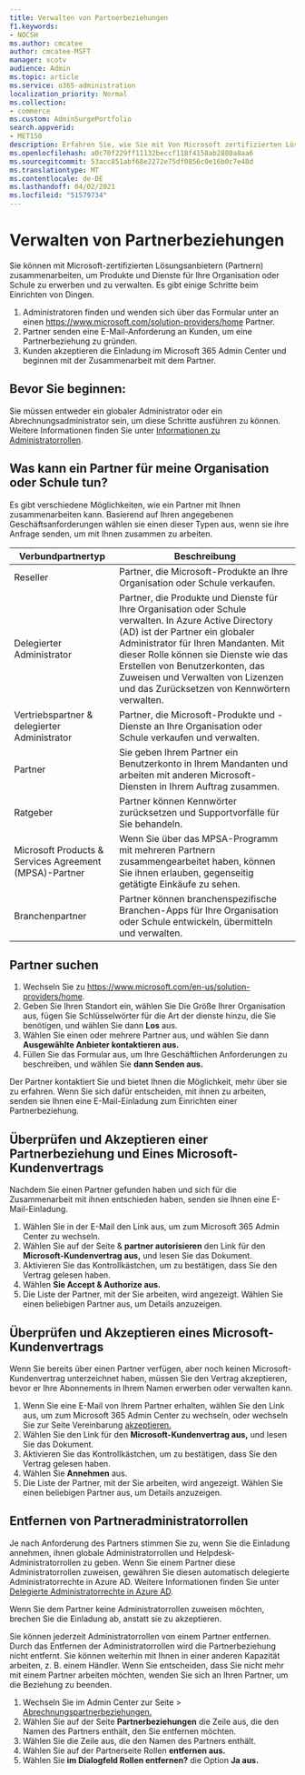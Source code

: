 ```yaml
---
title: Verwalten von Partnerbeziehungen
f1.keywords:
- NOCSH
ms.author: cmcatee
author: cmcatee-MSFT
manager: scotv
audience: Admin
ms.topic: article
ms.service: o365-administration
localization_priority: Normal
ms.collection:
- commerce
ms.custom: AdminSurgePortfolio
search.appverid:
- MET150
description: Erfahren Sie, wie Sie mit Von Microsoft zertifizierten Lösungsanbietern (Partnern) zum Kauf und Verwalten von Produkten und Diensten für Ihre Organisation oder Schule arbeiten.
ms.openlocfilehash: a0c70f229ff11132beccf118f4158ab2880a8aa6
ms.sourcegitcommit: 53acc851abf68e2272e75df0856c0e16b0c7e48d
ms.translationtype: MT
ms.contentlocale: de-DE
ms.lasthandoff: 04/02/2021
ms.locfileid: "51579734"
---
```

# <a name="manage-partner-relationships"></a>Verwalten von Partnerbeziehungen

Sie können mit Microsoft-zertifizierten Lösungsanbietern (Partnern) zusammenarbeiten, um Produkte und Dienste für Ihre Organisation oder Schule zu erwerben und zu verwalten. Es gibt einige Schritte beim Einrichten von Dingen.

1. Administratoren finden und wenden sich über das Formular unter an einen <a href="https://www.microsoft.com/solution-providers/home" target="_blank">https://www.microsoft.com/solution-providers/home</a> Partner.
2. Partner senden eine E-Mail-Anforderung an Kunden, um eine Partnerbeziehung zu gründen.
3. Kunden akzeptieren die Einladung im Microsoft 365 Admin Center und beginnen mit der Zusammenarbeit mit dem Partner.

## <a name="before-you-begin"></a>Bevor Sie beginnen:

Sie müssen entweder ein globaler Administrator oder ein Abrechnungsadministrator sein, um diese Schritte ausführen zu können. Weitere Informationen finden Sie unter [Informationen zu Administratorrollen](../admin/add-users/about-admin-roles.md).

## <a name="what-can-a-partner-do-for-my-organization-or-school"></a>Was kann ein Partner für meine Organisation oder Schule tun?

Es gibt verschiedene Möglichkeiten, wie ein Partner mit Ihnen zusammenarbeiten kann. Basierend auf Ihren angegebenen Geschäftsanforderungen wählen sie einen dieser Typen aus, wenn sie ihre Anfrage senden, um mit Ihnen zusammen zu arbeiten.

| Verbundpartnertyp | Beschreibung |
| ------ | ------------------- |
| Reseller | Partner, die Microsoft-Produkte an Ihre Organisation oder Schule verkaufen. |
| Delegierter Administrator | Partner, die Produkte und Dienste für Ihre Organisation oder Schule verwalten. In Azure Active Directory (AD) ist der Partner ein globaler Administrator für Ihren Mandanten. Mit dieser Rolle können sie Dienste wie das Erstellen von Benutzerkonten, das Zuweisen und Verwalten von Lizenzen und das Zurücksetzen von Kennwörtern verwalten. |
| Vertriebspartner & delegierter Administrator | Partner, die Microsoft-Produkte und -Dienste an Ihre Organisation oder Schule verkaufen und verwalten. |
| Partner | Sie geben Ihrem Partner ein Benutzerkonto in Ihrem Mandanten und arbeiten mit anderen Microsoft-Diensten in Ihrem Auftrag zusammen. |
| Ratgeber | Partner können Kennwörter zurücksetzen und Supportvorfälle für Sie behandeln. |
| Microsoft Products & Services Agreement (MPSA)-Partner | Wenn Sie über das MPSA-Programm mit mehreren Partnern zusammengearbeitet haben, können Sie ihnen erlauben, gegenseitig getätigte Einkäufe zu sehen. |
| Branchenpartner | Partner können branchenspezifische Branchen-Apps für Ihre Organisation oder Schule entwickeln, übermitteln und verwalten. |

## <a name="find-a-partner"></a>Partner suchen

1. Wechseln Sie zu <a href="https://www.microsoft.com/en-us/solution-providers/home" target="_blank">https://www.microsoft.com/en-us/solution-providers/home</a>.
2. Geben Sie Ihren Standort ein, wählen Sie Die Größe Ihrer Organisation aus, fügen Sie Schlüsselwörter für die Art der dienste hinzu, die Sie benötigen, und wählen Sie dann **Los** aus.
3. Wählen Sie einen oder mehrere Partner aus, und wählen Sie dann **Ausgewählte Anbieter kontaktieren aus.**
4. Füllen Sie das Formular aus, um Ihre Geschäftlichen Anforderungen zu beschreiben, und wählen Sie **dann Senden aus.**

Der Partner kontaktiert Sie und bietet Ihnen die Möglichkeit, mehr über sie zu erfahren. Wenn Sie sich dafür entscheiden, mit ihnen zu arbeiten, senden sie Ihnen eine E-Mail-Einladung zum Einrichten einer Partnerbeziehung.

## <a name="review-and-accept-a-partner-relationship-and-microsoft-customer-agreement"></a>Überprüfen und Akzeptieren einer Partnerbeziehung und Eines Microsoft-Kundenvertrags

Nachdem Sie einen Partner gefunden haben und sich für die Zusammenarbeit mit ihnen entschieden haben, senden sie Ihnen eine E-Mail-Einladung.

1. Wählen Sie in der E-Mail den Link aus, um zum Microsoft 365 Admin Center zu wechseln.
2. Wählen Sie auf der Seite & **partner autorisieren** den Link für den **Microsoft-Kundenvertrag aus,** und lesen Sie das Dokument.
3. Aktivieren Sie das Kontrollkästchen, um zu bestätigen, dass Sie den Vertrag gelesen haben.
4. Wählen **Sie Accept & Authorize aus.**
5. Die Liste der Partner, mit der Sie arbeiten, wird angezeigt. Wählen Sie einen beliebigen Partner aus, um Details anzuzeigen.

## <a name="review-and-accept-a-microsoft-customer-agreement"></a>Überprüfen und Akzeptieren eines Microsoft-Kundenvertrags

Wenn Sie bereits über einen Partner verfügen, aber noch keinen Microsoft-Kundenvertrag unterzeichnet haben, müssen Sie den Vertrag akzeptieren, bevor er Ihre Abonnements in Ihrem Namen erwerben oder verwalten kann.

1. Wenn Sie eine E-Mail von Ihrem Partner erhalten, wählen Sie den Link aus, um zum Microsoft 365 Admin Center zu wechseln, oder wechseln Sie zur Seite Vereinbarung <a href="https://go.microsoft.com/fwlink/?linkid=2116573" target="_blank">akzeptieren.</a>
2. Wählen Sie den Link für den **Microsoft-Kundenvertrag aus,** und lesen Sie das Dokument.
3. Aktivieren Sie das Kontrollkästchen, um zu bestätigen, dass Sie den Vertrag gelesen haben.
4. Wählen Sie **Annehmen** aus.
5. Die Liste der Partner, mit der Sie arbeiten, wird angezeigt. Wählen Sie einen beliebigen Partner aus, um Details anzuzeigen.

## <a name="remove-partner-admin-roles"></a>Entfernen von Partneradministratorrollen

Je nach Anforderung des Partners stimmen Sie zu, wenn Sie die Einladung annehmen, ihnen globale Administratorrollen und Helpdesk-Administratorrollen zu geben. Wenn Sie einem Partner diese Administratorrollen zuweisen, gewähren Sie diesen automatisch delegierte Administratorrechte in Azure AD. Weitere Informationen finden Sie unter [Delegierte Administratorrechte in Azure AD](/partner-center/customers_revoke_admin_privileges#delegated-admin-privileges-in-azure-ad).

Wenn Sie dem Partner keine Administratorrollen zuweisen möchten, brechen Sie die Einladung ab, anstatt sie zu akzeptieren.

Sie können jederzeit Administratorrollen von einem Partner entfernen. Durch das Entfernen der Administratorrollen wird die Partnerbeziehung nicht entfernt. Sie können weiterhin mit Ihnen in einer anderen Kapazität arbeiten, z. B. einem Händler. Wenn Sie entscheiden, dass Sie nicht mehr mit einem Partner arbeiten möchten, wenden Sie sich an Ihren Partner, um die Beziehung zu beenden.

1. Wechseln Sie im Admin Center zur Seite  >  <a href="https://go.microsoft.com/fwlink/p/?linkid=2074649" target="_blank">Abrechnungspartnerbeziehungen.</a>
2. Wählen Sie auf der Seite **Partnerbeziehungen** die Zeile aus, die den Namen des Partners enthält, den Sie entfernen möchten.
3. Wählen Sie die Zeile aus, die den Namen des Partners enthält.
4. Wählen Sie auf der Partnerseite Rollen **entfernen aus.**
5. Wählen Sie **im Dialogfeld Rollen entfernen?** die Option **Ja aus.**